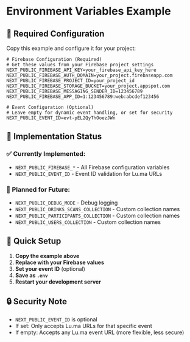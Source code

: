 # Environment Variables Example

## 🔧 Required Configuration

Copy this example and configure it for your project:

```env
# Firebase Configuration (Required)
# Get these values from your Firebase project settings
NEXT_PUBLIC_FIREBASE_API_KEY=your_firebase_api_key_here
NEXT_PUBLIC_FIREBASE_AUTH_DOMAIN=your_project.firebaseapp.com
NEXT_PUBLIC_FIREBASE_PROJECT_ID=your_project_id
NEXT_PUBLIC_FIREBASE_STORAGE_BUCKET=your_project.appspot.com
NEXT_PUBLIC_FIREBASE_MESSAGING_SENDER_ID=123456789
NEXT_PUBLIC_FIREBASE_APP_ID=1:123456789:web:abcdef123456

# Event Configuration (Optional)
# Leave empty for dynamic event handling, or set for security
NEXT_PUBLIC_EVENT_ID=evt-pEL2QyThOoezJWn
```

## 📝 Implementation Status

### ✅ Currently Implemented:

- `NEXT_PUBLIC_FIREBASE_*` - All Firebase configuration variables
- `NEXT_PUBLIC_EVENT_ID` - Event ID validation for Lu.ma URLs

### 🔄 Planned for Future:

- `NEXT_PUBLIC_DEBUG_MODE` - Debug logging
- `NEXT_PUBLIC_DRINKS_SCANS_COLLECTION` - Custom collection names
- `NEXT_PUBLIC_PARTICIPANTS_COLLECTION` - Custom collection names
- `NEXT_PUBLIC_USERS_COLLECTION` - Custom collection names

## 🚀 Quick Setup

1. **Copy the example above**
2. **Replace with your Firebase values**
3. **Set your event ID** (optional)
4. **Save as `.env`**
5. **Restart your development server**

## 🔒 Security Note

- `NEXT_PUBLIC_EVENT_ID` is optional
- If set: Only accepts Lu.ma URLs for that specific event
- If empty: Accepts any Lu.ma event URL (more flexible, less secure)
